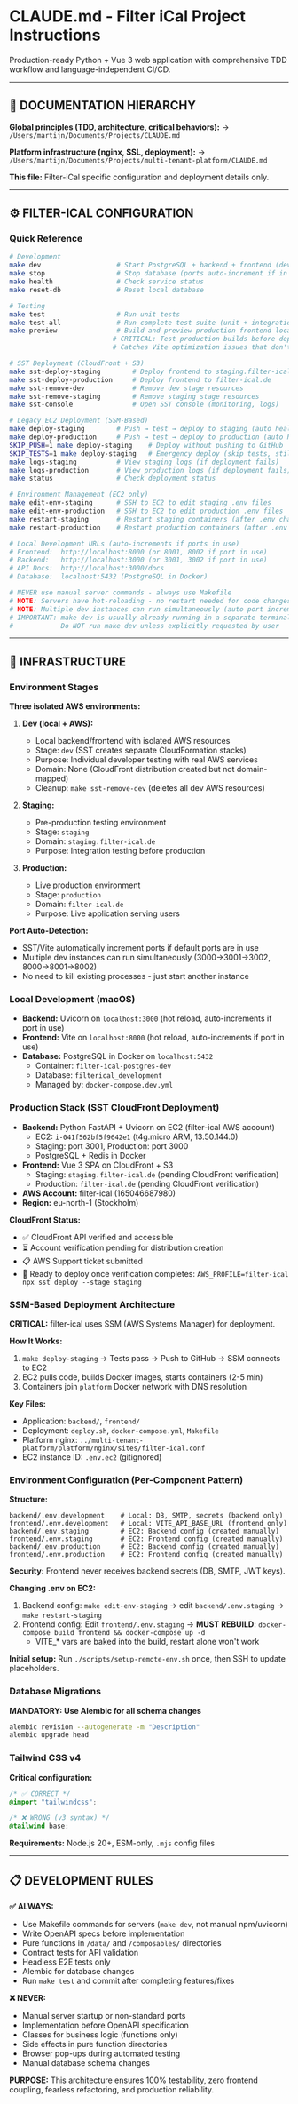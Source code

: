 # CLAUDE.md - Filter iCal Project Instructions

Production-ready Python + Vue 3 web application with comprehensive TDD workflow and language-independent CI/CD.

---

## 🔗 DOCUMENTATION HIERARCHY

**Global principles (TDD, architecture, critical behaviors):**
→ `/Users/martijn/Documents/Projects/CLAUDE.md`

**Platform infrastructure (nginx, SSL, deployment):**
→ `/Users/martijn/Documents/Projects/multi-tenant-platform/CLAUDE.md`

**This file:** Filter-iCal specific configuration and deployment details only.

---

## ⚙️ FILTER-ICAL CONFIGURATION

### Quick Reference
```bash
# Development
make dev                   # Start PostgreSQL + backend + frontend (dev stage)
make stop                  # Stop database (ports auto-increment if in use)
make health                # Check service status
make reset-db              # Reset local database

# Testing
make test                  # Run unit tests
make test-all              # Run complete test suite (unit + integration + E2E)
make preview               # Build and preview production frontend locally (port 4173)
                          # CRITICAL: Test production builds before deploying
                          # Catches Vite optimization issues that don't appear in dev mode

# SST Deployment (CloudFront + S3)
make sst-deploy-staging        # Deploy frontend to staging.filter-ical.de
make sst-deploy-production     # Deploy frontend to filter-ical.de
make sst-remove-dev            # Remove dev stage resources
make sst-remove-staging        # Remove staging stage resources
make sst-console               # Open SST console (monitoring, logs)

# Legacy EC2 Deployment (SSM-Based)
make deploy-staging        # Push → test → deploy to staging (auto health check)
make deploy-production     # Push → test → deploy to production (auto health check)
SKIP_PUSH=1 make deploy-staging    # Deploy without pushing to GitHub
SKIP_TESTS=1 make deploy-staging   # Emergency deploy (skip tests, still pushes)
make logs-staging          # View staging logs (if deployment fails)
make logs-production       # View production logs (if deployment fails)
make status                # Check deployment status

# Environment Management (EC2 only)
make edit-env-staging      # SSH to EC2 to edit staging .env files
make edit-env-production   # SSH to EC2 to edit production .env files
make restart-staging       # Restart staging containers (after .env changes)
make restart-production    # Restart production containers (after .env changes)

# Local Development URLs (auto-increments if ports in use)
# Frontend:  http://localhost:8000 (or 8001, 8002 if port in use)
# Backend:   http://localhost:3000 (or 3001, 3002 if port in use)
# API Docs:  http://localhost:3000/docs
# Database:  localhost:5432 (PostgreSQL in Docker)

# NEVER use manual server commands - always use Makefile
# NOTE: Servers have hot-reloading - no restart needed for code changes
# NOTE: Multiple dev instances can run simultaneously (auto port increment)
# IMPORTANT: make dev is usually already running in a separate terminal
#            Do NOT run make dev unless explicitly requested by user
```

---

## 🚢 INFRASTRUCTURE

### Environment Stages

**Three isolated AWS environments:**

1. **Dev (local + AWS):**
   - Local backend/frontend with isolated AWS resources
   - Stage: `dev` (SST creates separate CloudFormation stacks)
   - Purpose: Individual developer testing with real AWS services
   - Domain: None (CloudFront distribution created but not domain-mapped)
   - Cleanup: `make sst-remove-dev` (deletes all dev AWS resources)

2. **Staging:**
   - Pre-production testing environment
   - Stage: `staging`
   - Domain: `staging.filter-ical.de`
   - Purpose: Integration testing before production

3. **Production:**
   - Live production environment
   - Stage: `production`
   - Domain: `filter-ical.de`
   - Purpose: Live application serving users

**Port Auto-Detection:**
- SST/Vite automatically increment ports if default ports are in use
- Multiple dev instances can run simultaneously (3000→3001→3002, 8000→8001→8002)
- No need to kill existing processes - just start another instance

### Local Development (macOS)
- **Backend:** Uvicorn on `localhost:3000` (hot reload, auto-increments if port in use)
- **Frontend:** Vite on `localhost:8000` (hot reload, auto-increments if port in use)
- **Database:** PostgreSQL in Docker on `localhost:5432`
  - Container: `filter-ical-postgres-dev`
  - Database: `filterical_development`
  - Managed by: `docker-compose.dev.yml`

### Production Stack (SST CloudFront Deployment)
- **Backend:** Python FastAPI + Uvicorn on EC2 (filter-ical AWS account)
  - EC2: `i-041f562bf5f9642e1` (t4g.micro ARM, 13.50.144.0)
  - Staging: port 3001, Production: port 3000
  - PostgreSQL + Redis in Docker
- **Frontend:** Vue 3 SPA on CloudFront + S3
  - Staging: `staging.filter-ical.de` (pending CloudFront verification)
  - Production: `filter-ical.de` (pending CloudFront verification)
- **AWS Account:** filter-ical (165046687980)
- **Region:** eu-north-1 (Stockholm)

**CloudFront Status:**
- ✅ CloudFront API verified and accessible
- ⏳ Account verification pending for distribution creation
- 📋 AWS Support ticket submitted
- 🚀 Ready to deploy once verification completes: `AWS_PROFILE=filter-ical npx sst deploy --stage staging`

### SSM-Based Deployment Architecture
**CRITICAL:** filter-ical uses SSM (AWS Systems Manager) for deployment.

**How It Works:**
1. `make deploy-staging` → Tests pass → Push to GitHub → SSM connects to EC2
2. EC2 pulls code, builds Docker images, starts containers (2-5 min)
3. Containers join `platform` Docker network with DNS resolution

**Key Files:**
- Application: `backend/`, `frontend/`
- Deployment: `deploy.sh`, `docker-compose.yml`, `Makefile`
- Platform nginx: `../multi-tenant-platform/platform/nginx/sites/filter-ical.conf`
- EC2 instance ID: `.env.ec2` (gitignored)

### Environment Configuration (Per-Component Pattern)

**Structure:**
```
backend/.env.development    # Local: DB, SMTP, secrets (backend only)
frontend/.env.development   # Local: VITE_API_BASE_URL (frontend only)
backend/.env.staging        # EC2: Backend config (created manually)
frontend/.env.staging       # EC2: Frontend config (created manually)
backend/.env.production     # EC2: Backend config (created manually)
frontend/.env.production    # EC2: Frontend config (created manually)
```

**Security:** Frontend never receives backend secrets (DB, SMTP, JWT keys).

**Changing .env on EC2:**
1. Backend config: `make edit-env-staging` → edit `backend/.env.staging` → `make restart-staging`
2. Frontend config: Edit `frontend/.env.staging` → **MUST REBUILD**: `docker-compose build frontend && docker-compose up -d`
   - VITE_* vars are baked into the build, restart alone won't work

**Initial setup:** Run `./scripts/setup-remote-env.sh` once, then SSH to update placeholders.

### Database Migrations
**MANDATORY: Use Alembic for all schema changes**
```bash
alembic revision --autogenerate -m "Description"
alembic upgrade head
```

### Tailwind CSS v4
**Critical configuration:**
```css
/* ✅ CORRECT */
@import "tailwindcss";

/* ❌ WRONG (v3 syntax) */
@tailwind base;
```

**Requirements:** Node.js 20+, ESM-only, `.mjs` config files

---

## 📋 DEVELOPMENT RULES

**✅ ALWAYS:**
- Use Makefile commands for servers (`make dev`, not manual npm/uvicorn)
- Write OpenAPI specs before implementation
- Pure functions in `/data/` and `/composables/` directories  
- Contract tests for API validation
- Headless E2E tests only
- Alembic for database changes
- Run `make test` and commit after completing features/fixes

**❌ NEVER:**
- Manual server startup or non-standard ports
- Implementation before OpenAPI specification
- Classes for business logic (functions only)
- Side effects in pure function directories
- Browser pop-ups during automated testing
- Manual database schema changes

**PURPOSE:** This architecture ensures 100% testability, zero frontend coupling, fearless refactoring, and production reliability.